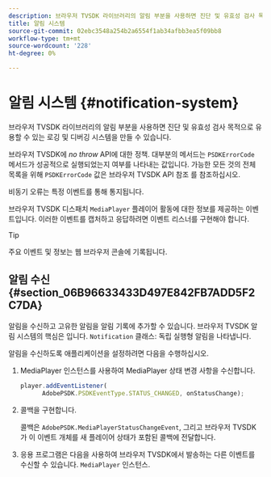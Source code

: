 ```yaml
---
description: 브라우저 TVSDK 라이브러리의 알림 부분을 사용하면 진단 및 유효성 검사 목적으로 유용할 수 있는 로깅 및 디버깅 시스템을 만들 수 있습니다.
title: 알림 시스템
source-git-commit: 02ebc3548a254b2a6554f1ab34afbb3ea5f09bb8
workflow-type: tm+mt
source-wordcount: '228'
ht-degree: 0%

---
```


# 알림 시스템 {#notification-system}

브라우저 TVSDK 라이브러리의 알림 부분을 사용하면 진단 및 유효성 검사 목적으로 유용할 수 있는 로깅 및 디버깅 시스템을 만들 수 있습니다.

<!--<a id="section_EC5DBE8DDA434B70A01FA2F3EF4618BD"></a>-->

브라우저 TVSDK에 *no throw* API에 대한 정책. 대부분의 메서드는 `PSDKErrorCode` 메서드가 성공적으로 실행되었는지 여부를 나타내는 값입니다. 가능한 모든 것의 전체 목록을 위해 `PSDKErrorCode` 값은 브라우저 TVSDK API 참조 를 참조하십시오.

비동기 오류는 특정 이벤트를 통해 통지됩니다.

브라우저 TVSDK 디스패치 `MediaPlayer` 플레이어 활동에 대한 정보를 제공하는 이벤트입니다. 이러한 이벤트를 캡처하고 응답하려면 이벤트 리스너를 구현해야 합니다.

>[!TIP]
>
>주요 이벤트 및 정보는 웹 브라우저 콘솔에 기록됩니다.

## 알림 수신 {#section_06B96633433D497E842FB7ADD5F2C7DA}

알림을 수신하고 고유한 알림을 알림 기록에 추가할 수 있습니다. 브라우저 TVSDK 알림 시스템의 핵심은 입니다. `Notification` 클래스: 독립 실행형 알림을 나타냅니다.

알림을 수신하도록 애플리케이션을 설정하려면 다음을 수행하십시오.

1. MediaPlayer 인스턴스를 사용하여 MediaPlayer 상태 변경 사항을 수신합니다.

   ```js
   player.addEventListener( 
         AdobePSDK.PSDKEventType.STATUS_CHANGED, onStatusChange);
   ```

1. 콜백을 구현합니다.

   콜백은 `AdobePSDK.MediaPlayerStatusChangeEvent`, 그리고 브라우저 TVSDK가 이 이벤트 개체를 새 플레이어 상태가 포함된 콜백에 전달합니다.
1. 응용 프로그램은 다음을 사용하여 브라우저 TVSDK에서 발송하는 다른 이벤트를 수신할 수 있습니다. `MediaPlayer` 인스턴스.
